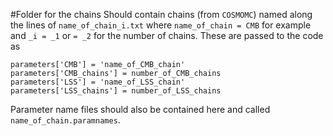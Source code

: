 #Folder for the chains
Should contain chains (from `COSMOMC`) named along the lines of `name_of_chain_i.txt` where `name_of_chain = CMB` for example and `_i = _1` or `= _2` for the number of chains.
These are passed to the code as
```
parameters['CMB'] = 'name_of_CMB_chain'
parameters['CMB_chains'] = number_of_CMB_chains
parameters['LSS'] = 'name_of_LSS_chain'
parameters['LSS_chains'] = number_of_LSS_chains
```
Parameter name files should also be contained here and called `name_of_chain.paramnames`.

